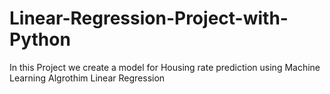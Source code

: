 # Linear-Regression-Project-with-Python
In this Project we create a model for Housing rate prediction using Machine Learning Algrothim Linear Regression
